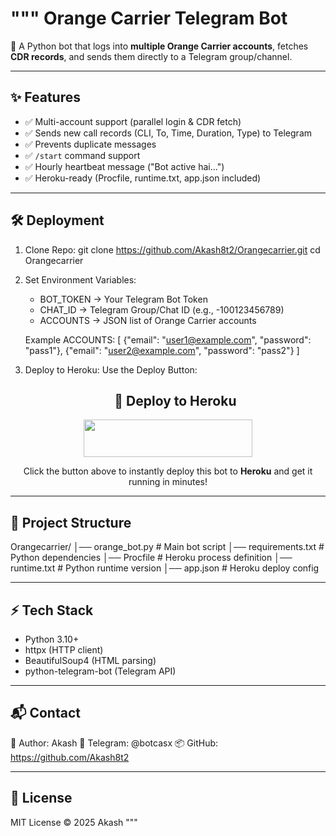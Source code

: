 """
Orange Carrier Telegram Bot
===========================

🚀 A Python bot that logs into **multiple Orange Carrier accounts**, fetches
**CDR records**, and sends them directly to a Telegram group/channel.

-----------------------------------
✨ Features
-----------------------------------
- ✅ Multi-account support (parallel login & CDR fetch)
- ✅ Sends new call records (CLI, To, Time, Duration, Type) to Telegram
- ✅ Prevents duplicate messages
- ✅ `/start` command support
- ✅ Hourly heartbeat message ("Bot active hai...")
- ✅ Heroku-ready (Procfile, runtime.txt, app.json included)

-----------------------------------
🛠 Deployment
-----------------------------------
1. Clone Repo:
    git clone https://github.com/Akash8t2/Orangecarrier.git
    cd Orangecarrier

2. Set Environment Variables:
   - BOT_TOKEN → Your Telegram Bot Token
   - CHAT_ID   → Telegram Group/Chat ID (e.g., -100123456789)
   - ACCOUNTS  → JSON list of Orange Carrier accounts

   Example ACCOUNTS:
   [
     {"email": "user1@example.com", "password": "pass1"},
     {"email": "user2@example.com", "password": "pass2"}
   ]

3. Deploy to Heroku:
   Use the Deploy Button:

   <h2 align="center">🚀 Deploy to Heroku</h2>

<p align="center">
  <a href="https://heroku.com/deploy?template=https://github.com/Akash8t2/Seven1tel">
    <img src="https://img.shields.io/badge/Deploy%20On%20Heroku-430098?style=for-the-badge&logo=heroku&logoColor=white" width="270" height="60"/>
  </a>
</p>

<p align="center">
  Click the button above to instantly deploy this bot to <b>Heroku</b> and get it running in minutes!
</p>

-----------------------------------
📂 Project Structure
-----------------------------------
Orangecarrier/
│── orange_bot.py       # Main bot script
│── requirements.txt    # Python dependencies
│── Procfile            # Heroku process definition
│── runtime.txt         # Python runtime version
│── app.json            # Heroku deploy config

-----------------------------------
⚡ Tech Stack
-----------------------------------
- Python 3.10+
- httpx (HTTP client)
- BeautifulSoup4 (HTML parsing)
- python-telegram-bot (Telegram API)

-----------------------------------
📬 Contact
-----------------------------------
👤 Author: Akash
💬 Telegram: @botcasx
📦 GitHub:  https://github.com/Akash8t2

-----------------------------------
📜 License
-----------------------------------
MIT License © 2025 Akash
"""
